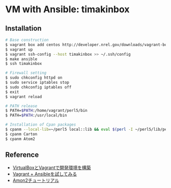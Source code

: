 VM with Ansible: timakinbox
=============

## Installation

```bash
# Base construction
$ vagrant box add centos http://developer.nrel.gov/downloads/vagrant-boxes/CentOS-6.5-x86_64-v20140110.box
$ vagrant up
$ vagrant ssh-config --host timakinbox >> ~/.ssh/config
$ make ansible
$ ssh timakinbox

# Firewall setting
$ sudo chkconfig httpd on
$ sudo service iptables stop
$ sudo chkconfig iptables off
$ exit
$ vagrant reload

# PATH release
$ PATH=$PATH:/home/vagrant/perl5/bin
$ PATH=$PATH:/usr/local/bin

# Installation of Cpan packages
$ cpanm --local-lib=~/perl5 local::lib && eval $(perl -I ~/perl5/lib/perl5/ -Mlocal::lib)
$ cpanm Carton
$ cpanm Atom2
```

## Reference

- [VirtualBoxとVagrantで開発環境を構築](http://www.webcyou.com/?p=4632)
- [Vagrant + Ansibleを試してみる](http://yokotakenji.me/log/programming/4230/)
- [Amon2チュートリアル](http://keisyu.hateblo.jp/entry/2014/02/16/214757)
